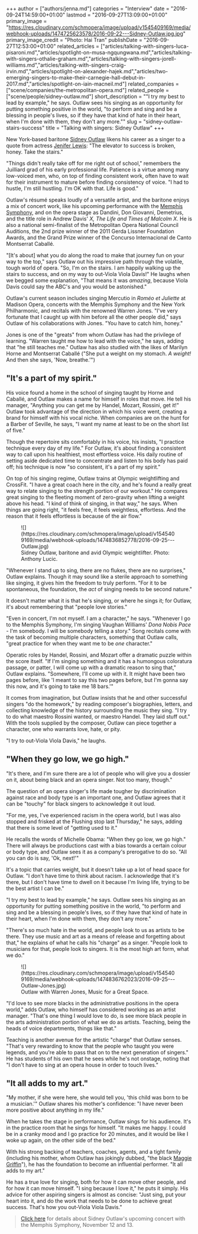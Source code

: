 +++
author = ["authors/jenna.md"]
categories = "Interview"
date = "2016-09-24T14:59:00+01:00"
lastmod = "2016-09-27T13:09:00+01:00"
primary_image = "https://res.cloudinary.com/schmopera/image/upload/v1545409169/media/webhook-uploads/1474725623578/2016-09-22---Sidney-Outlaw.jpg.jpg"
primary_image_credit = "Photo: Hai Tran"
publishDate = "2016-09-27T12:53:00+01:00"
related_articles = ["articles/talking-with-singers-luca-pisaroni.md","articles/spotlight-on-musa-ngqungwana.md","articles/talking-with-singers-othalie-graham.md","articles/talking-with-singers-jorell-williams.md","articles/talking-with-singers-craig-irvin.md","articles/spotlight-on-alexander-hajek.md","articles/two-emerging-singers-to-make-their-carnegie-hall-debut-in-2017.md","articles/spotlight-on-iain-macneil.md"]
related_companies = ["scene/companies/the-metropolitan-opera.md"]
related_people = ["scene/people/sidney-outlaw.md"]
short_description = "&quot;I try my best to lead by example,&quot; he says. Outlaw sees his singing as an opportunity for putting something positive in the world, &quot;to perform and sing and be a blessing in people&#039;s lives, so if they have that kind of hate in their heart, when I&#039;m done with them, they don&#039;t any more.&quot;"
slug = "sidney-outlaw-stairs-success"
title = "Talking with singers: Sidney Outlaw"
+++

New York-based baritone [Sidney Outlaw](/scene/people/sidney-outlaw/) likens his career as a singer to a quote from actress [Jenifer Lewis](imdb.com/name/nm0507338/): "The elevator to success is broken, honey. Take the stairs."

"Things didn't really take off for me right out of school," remembers the Juilliard grad of his early professional life. Patience is a virtue among many low-voiced men, who, on top of finding consistent work, often have to wait for their instrument to mature before finding consistency of voice. "I had to hustle, I'm still hustling. I'm OK with that. Life is good." 

Outlaw's résumé speaks loudly of a versatile artist, and the baritone enjoys a mix of concert work, like his upcoming performance with the [Memphis Symphony](http://www.memphissymphony.org/2016-2017-season), and on the opera stage as Dandini, Don Giovanni, Demetrius, and the title role in Andrew Davis' *X, The Life and Times of Malcolm X*. He is also a national semi-finalist of the Metropolitan Opera National Council Auditions, the 2nd prize winner of the 2011 Gerda Lissner Foundation Awards, and the Grand Prize winner of the Concurso Internacional de Canto Montserrat Caballé.

"[It's about] what you do along the road to make that journey fun on your way to the top," says Outlaw out his impressive path through the volatile, tough world of opera. "So, I'm on the stairs. I am happily walking up the stairs to success, and on my way to out-Viola Viola Davis!" He laughs when we begged some explanation, "That means it was *amazing*, because Viola Davis could say the ABC's and you would be astonished."

Outlaw's current season includes singing Mercutio in *Roméo et Juliette* at Madison Opera, concerts with the Memphis Symphony and the New York Philharmonic, and recitals with the renowned Warren Jones. "I've very fortunate that I caught up with him before all the other people did," says Outlaw of his collaborations with Jones. "You have to catch him, honey." 

Jones is one of the "greats" from whom Outlaw has had the privilege of learning. "Warren taught me how to lead with the voice," he says, adding that "he still teaches me." Outlaw has also studied with the likes of Marilyn Horne and Montserrat Caballé ("She put a weight on my stomach. *A weight!* And then she says, 'Now, breathe.'") 

## "It's a part of my spirit."

His voice found a home in the school of singing taught by Horne and Caballé, and Outlaw makes a name for himself in roles that move. He tell his manager, "Anything you can get me by Handel, Mozart, Rossini, get it!" Outlaw took advantage of the direction in which his voice went, creating a brand for himself with his vocal niche. When companies are on the hunt for a Barber of Seville, he says, "I want my name at least to be on the short list of five."

Though the repertoire sits comfortably in his voice, his insists, "I practice technique every day of my life." For Outlaw, it's about finding a consistent way to call upon his healthiest, most effortless voice. His daily routine of setting aside dedicated time to concentrate and listen to his body has paid off; his technique is now "so consistent, it's a part of my spirit."

On top of his singing regime, Outlaw trains at Olympic weightlifting and CrossFit. "I have a great coach here in the city, and he's found a really great way to relate singing to the strength portion of our workout." He compares great singing to the fleeting moment of zero-gravity when lifting a weight above his head. "I kind of think of singing, in that way," he says. When things are going right, "it feels free, it feels weightless, effortless. And the reason that it feels effortless is because of the air flow."

<figure data-type="image">
![](https://res.cloudinary.com/schmopera/image/upload/v1545409169/media/webhook-uploads/1474836852778/2016-09-25---Outlaw.jpg)
<figcaption>Sidney Outlaw, baritone and avid Olympic weightlifter. Photo: Anthony Lucic.</figcaption>
</figure>

"Whenever I stand up to sing, there are no flukes, there are no surprises," Outlaw explains. Though it may sound like a sterile approach to something like singing, it gives him the freedom to truly perform. "For it to be spontaneous, the foundation, the *act* of singing needs to be second nature."

It doesn't matter what it is that he's singing, or where he sings it; for Outlaw, it's about remembering that "people love stories." 

"Even in concert, I'm not myself. I am a character," he says. "Whenever I go to the Memphis Symphony, I'm singing Vaughan Williams' *Dona Nobis Pace* - I'm somebody. I will be somebody telling a story." Song recitals come with the task of becoming multiple characters, something that Outlaw calls, "great practice for when they want me to be *one* character."

Operatic roles by Handel, Rossini, and Mozart offer a dramatic puzzle within the score itself. "If I'm singing something and it has a humongous coloratura passage, or patter, I will come up with a dramatic reason to sing that," Outlaw explains. "Somewhere, I'll come up with it. It might have been two pages before, like 'I meant to say this two pages before, but I'm gonna say this now, and it's going to take me 18 bars.'"

It comes from imagination, but Outlaw insists that he and other successful singers "do the homework," by reading composer's biographies, letters, and collecting knowledge of the history surrounding the music they sing. "I try to do what maestro Rossini wanted, or maestro Handel. They laid stuff out." With the tools supplied by the composer, Outlaw can piece together a character, one who warrants love, hate, or pity.

"I try to out-Viola Viola Davis," he laughs.

## "When they go low, we go high."

"It's there, and I'm sure there are a lot of people who will give you a dossier on it, about being black and an opera singer. Not too many, though." 

The question of an opera singer's life made tougher by discrimination against race and body type is an important one, and Outlaw agrees that it can be "touchy" for black singers to acknowledge it out loud. 

"For me, yes, I've experienced racism in the opera world, but I was also stopped and frisked at the Flushing stop last Thursday," he says, adding that there is some level of "getting used to it."

He recalls the words of Michelle Obama: "When they go low, we go high." There will always be productions cast with a bias towards a certain colour or body type, and Outlaw sees it as a company's prerogative to do so. "All you can do is say, 'Ok, next!'"

It's a topic that carries weight, but it doesn't take up a lot of head space for Outlaw. "I don't have time to think about racism. I acknowledge that it's there, but I don't have time to dwell on it because I'm living life, trying to be the best artist I can be."

"I try my best to lead by example," he says. Outlaw sees his singing as an opportunity for putting something positive in the world, "to perform and sing and be a blessing in people's lives, so if they have that kind of hate in their heart, when I'm done with them, they don't any more."

"There's so much hate in the world, and people look to us as artists to be there. They use music and art as a means of release and forgetting about that," he explains of what he calls his "charge" as a singer. "People look to musicians for that, people look to singers. It is the most high art form, what we do."

<figure data-type="image">
![](https://res.cloudinary.com/schmopera/image/upload/v1545409169/media/webhook-uploads/1474836762023/2016-09-25---Outlaw-Jones.jpg)<figcaption>Outlaw with Warren Jones, Music for a Great Space.</figcaption>
</figure>

"I'd love to see more blacks in the administrative positions in the opera world," adds Outlaw, who himself has considered working as an artist manager. "That's one thing I would love to do, is see more black people in the arts administration portion of what we do as artists. Teaching, being the heads of voice departments, things like that."

Teaching is another avenue for the artistic "charge" that Outlaw senses. "That's very rewarding to know that the people who taught you were legends, and you're able to pass that on to the next generation of singers." He has students of his own that he sees while he's not onstage, noting that "I don't have to sing at an opera house in order to touch lives."

## "It all adds to my art."

"My mother, if she were here, she would tell you, 'this child was born to be a musician.'" Outlaw shares his mother's confidence: "I have never been more positive about anything in my life."

When he takes the stage in performance, Outlaw sings for his audience. It's in the practice room that he sings for himself. "It makes me happy. I could be in a cranky mood and I go practice for 20 minutes, and it would be like I woke up again, on the other side of the bed."

With his strong backing of teachers, coaches, agents, and a tight family (including his mother, whom Outlaw has jokingly dubbed, "the black [Maggie Griffin](https://twitter.com/tipitmaggieg?lang=en-gb)"), he has the foundation to become an influential performer. "It all adds to my art."

He has a true love for singing, both for how it can move other people, and for how it can move himself. "I sing because I love it," he puts it simply. His advice for other aspiring singers is almost as concise: "Just sing, put your heart into it, and do the work that needs to be done to achieve great success. That's how you out-Viola Viola Davis."

>[Click here](http://www.memphissymphony.org/2016-2017-season) for details about Sidney Outlaw's upcoming concert with the Memphis Symphony, November 12 and 13.
